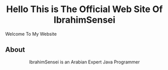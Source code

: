 <h1 align="center">
 Hello This is The Official Web Site Of IbrahimSensei
</h1>
 Welcome To My Website

## **About**

<div align="center">IbrahimSensei is an Arabian Expert Java Programmer</div> 
